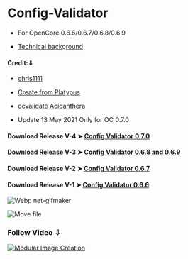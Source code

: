 # Config-Validator
- For OpenCore 0.6.6/0.6.7/0.6.8/0.6.9

- [Technical background](https://github.com/chris1111/Config-Validator/blob/main/Technical%20background.md)

#### Credit:⬇︎
- [chris1111](https://github.com/chris1111)
- [Create from Platypus](https://github.com/sveinbjornt/Platypus)
- [ocvalidate Acidanthera](https://github.com/acidanthera/OpenCorePkg/tree/master/Utilities/ocvalidate)

- Update 13 May 2021 Only for OC 0.7.0
#### Download Release V-4 ➤ [Config Validator 0.7.0](https://github.com/chris1111/Config-Validator/releases/tag/V4)
#### Download Release V-3 ➤ [Config Validator 0.6.8 and 0.6.9](https://github.com/chris1111/Config-Validator/releases/tag/V3)
#### Download Release V-2 ➤ [Config Validator 0.6.7](https://github.com/chris1111/Config-Validator/releases/tag/V2)
#### Download Release V-1 ➤ [Config Validator 0.6.6](https://github.com/chris1111/Config-Validator/releases/tag/V1)



![Webp net-gifmaker](https://user-images.githubusercontent.com/6248794/106479561-74997800-6478-11eb-8096-e1f30ed7b3fa.gif)

![Move file](https://user-images.githubusercontent.com/6248794/107689374-bd221400-6c76-11eb-817c-325a32d26d83.png)

### Follow Video ⇩
[![Modular Image Creation](https://user-images.githubusercontent.com/6248794/100680251-23b5b800-333f-11eb-8234-50195475605b.png)](https://youtu.be/KYuYnhAMZi8)
